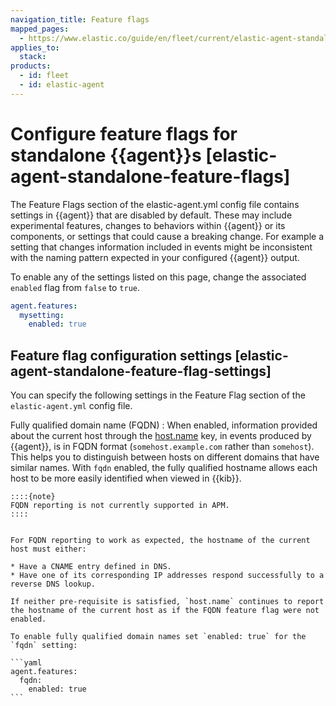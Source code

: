 ```yaml
---
navigation_title: Feature flags
mapped_pages:
  - https://www.elastic.co/guide/en/fleet/current/elastic-agent-standalone-feature-flags.html
applies_to:
  stack:
products:
  - id: fleet
  - id: elastic-agent
---
```


# Configure feature flags for standalone {{agent}}s [elastic-agent-standalone-feature-flags]


The Feature Flags section of the elastic-agent.yml config file contains settings in {{agent}} that are disabled by default. These may include experimental features, changes to behaviors within {{agent}} or its components, or settings that could cause a breaking change. For example a setting that changes information included in events might be inconsistent with the naming pattern expected in your configured {{agent}} output.

To enable any of the settings listed on this page, change the associated `enabled` flag from `false` to `true`.

```yaml
agent.features:
  mysetting:
    enabled: true
```


## Feature flag configuration settings [elastic-agent-standalone-feature-flag-settings]

You can specify the following settings in the Feature Flag section of the `elastic-agent.yml` config file.

Fully qualified domain name (FQDN)
:   When enabled, information provided about the current host through the [host.name](/reference/fleet/host-provider.md) key, in events produced by {{agent}}, is in FQDN format (`somehost.example.com` rather than `somehost`). This helps you to distinguish between hosts on different domains that have similar names. With `fqdn` enabled, the fully qualified hostname allows each host to be more easily identified when viewed in {{kib}}.

    ::::{note}
    FQDN reporting is not currently supported in APM.
    ::::


    For FQDN reporting to work as expected, the hostname of the current host must either:

    * Have a CNAME entry defined in DNS.
    * Have one of its corresponding IP addresses respond successfully to a reverse DNS lookup.

    If neither pre-requisite is satisfied, `host.name` continues to report the hostname of the current host as if the FQDN feature flag were not enabled.

    To enable fully qualified domain names set `enabled: true` for the `fqdn` setting:

    ```yaml
    agent.features:
      fqdn:
        enabled: true
    ```



